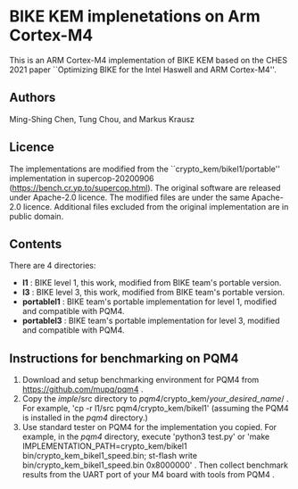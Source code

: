 
# BIKE KEM implenetations on Arm Cortex-M4

This is an ARM Cortex-M4 implementation of BIKE KEM based on the CHES 2021 paper
``Optimizing BIKE for the Intel Haswell and ARM Cortex-M4''.

## Authors

Ming-Shing Chen, Tung Chou, and Markus Krausz

## Licence

The implementations are modified from the ``crypto_kem/bikel1/portable'' implementation in supercop-20200906 (https://bench.cr.yp.to/supercop.html).
The original software are released under Apache-2.0 licence.
The modified files are under the same Apache-2.0 licence.
Additional files excluded from the original implementation are in public domain.



## Contents

There are 4 directories:

- **l1** : BIKE level 1, this work, modified from BIKE team's portable version.
- **l3** : BIKE level 3, this work, modified from BIKE team's portable version.
- **portablel1** : BIKE team's portable implementation for level 1, modified and compatible with PQM4.
- **portablel3** : BIKE team's portable implementation for level 3, modified and compatible with PQM4.


## Instructions for benchmarking on PQM4
1. Download and setup benchmarking environment for PQM4 from https://github.com/mupq/pqm4 .
2. Copy the *imple*/src directory to  *pqm4*/crypto_kem/*your_desired_name*/ . For example,
  'cp -r l1/src  pqm4/crypto_kem/bikel1'  (assuming the PQM4 is installed in the *pqm4* directory.)
3. Use standard tester on PQM4 for the implementation you copied. For example, in the *pqm4* directory, execute
  'python3 test.py'
  or
  'make IMPLEMENTATION_PATH=crypto_kem/bikel1 bin/crypto_kem_bikel1_speed.bin; st-flash write bin/crypto_kem_bikel1_speed.bin 0x8000000' .
  Then collect benchmark results from the UART port of your M4 board with tools from PQM4 .



